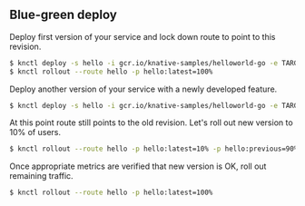 ## Blue-green deploy

Deploy first version of your service and lock down route to point to this revision.

```bash
$ knctl deploy -s hello -i gcr.io/knative-samples/helloworld-go -e TARGET=first --managed-route=false
$ knctl rollout --route hello -p hello:latest=100%
```

Deploy another version of your service with a newly developed feature.

```bash
$ knctl deploy -s hello -i gcr.io/knative-samples/helloworld-go -e TARGET=second --managed-route=false
```

At this point route still points to the old revision. Let's roll out new version to 10% of users.

```bash
$ knctl rollout --route hello -p hello:latest=10% -p hello:previous=90%
```

Once appropriate metrics are verified that new version is OK, roll out remaining traffic.

```bash
$ knctl rollout --route hello -p hello:latest=100%
```
